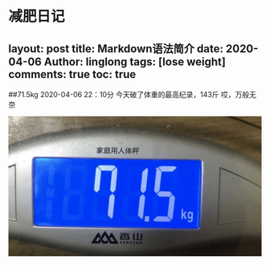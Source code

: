 # 减肥日记

layout: post
title: Markdown语法简介
date: 2020-04-06
Author: linglong 
tags: [lose weight]
comments: true
toc: true
---

##71.5kg
2020-04-06   22：10分
今天破了体重的最高纪录，143斤
哎，万般无奈

![-w469](media/15861834968517/15861835898936.jpg)


